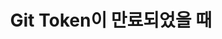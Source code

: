 ---
title: Git Token이 만료되었을 때
categories: [egov,mvc]
tags: [egov, mvc]     # TAG names should always be lowercase
publish : false
---